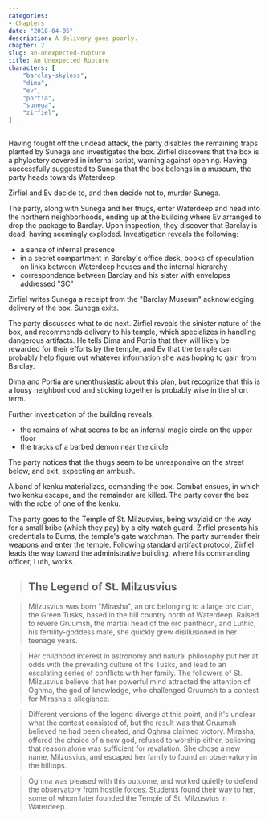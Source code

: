 ```yaml
---
categories:
- Chapters
date: "2018-04-05"
description: A delivery goes poorly.
chapter: 2
slug: an-unexpected-rupture
title: An Unexpected Rupture
characters: [
    "barclay-skyless",
    "dima",
    "ev",
    "portia",
    "sunega",
    "zirfiel",
]
---
```


Having fought off the undead attack, the party disables the remaining traps planted by Sunega and investigates the box. Zirfiel discovers that the box is a phylactery covered in infernal script, warning against opening. Having successfully suggested to Sunega that the box belongs in a museum, the party heads towards Waterdeep.

Zirfiel and Ev decide to, and then decide not to, murder Sunega.

The party, along with Sunega and her thugs, enter Waterdeep and head into the northern neighborhoods, ending up at the building where Ev arranged to drop the package to Barclay. Upon inspection, they discover that Barclay is dead, having seemingly exploded. Investigation reveals the following:

* a sense of infernal presence
* in a secret compartment in Barclay's office desk, books of speculation on links between Waterdeep houses and the internal hierarchy
* correspondence between Barclay and his sister with envelopes addressed "SC"

Zirfiel writes Sunega a receipt from the "Barclay Museum" acknowledging delivery of the box. Sunega exits.

The party discusses what to do next. Zirfiel reveals the sinister nature of the box, and recommends delivery to his temple, which specializes in handling dangerous artifacts. He tells Dima and Portia that they will likely be rewarded for their efforts by the temple, and Ev that the temple can probably help figure out whatever information she was hoping to gain from Barclay.

Dima and Portia are unenthusiastic about this plan, but recognize that this is a lousy neighborhood and sticking together is probably wise in the short term.

Further investigation of the building reveals:

* the remains of what seems to be an infernal magic circle on the upper floor
* the tracks of a barbed demon near the circle

The party notices that the thugs seem to be unresponsive on the street below, and exit, expecting an ambush.

A band of kenku materializes, demanding the box. Combat ensues, in which two kenku escape, and the remainder are killed. The party cover the box with the robe of one of the kenku.

The party goes to the Temple of St. Milzusvius, being waylaid on the way for a small bribe (which they pay) by a city watch guard. Zirfiel presents his credentials to Burns, the temple's gate watchman. The party surrender their weapons and enter the temple. Following standard artifact protocol, Zirfiel leads the way toward the administrative building, where his commanding officer, Luth, works.

> ## The Legend of St. Milzusvius

> Milzusvius was born "Mirasha", an orc belonging to a large orc clan, the Green Tusks, based in the hill country north of Waterdeep. Raised to revere Gruumsh, the martial head of the orc pantheon, and Luthic, his fertility-goddess mate, she quickly grew disillusioned in her teenage years.

> Her childhood interest in astronomy and natural philosophy put her at odds with the prevailing culture of the Tusks, and lead to an escalating series of conflicts with her family. The followers of St. Milzusvius believe that her powerful mind attracted the attention of Oghma, the god of knowledge, who challenged Gruumsh to a contest for Mirasha's allegiance.

> Different versions of the legend diverge at this point, and it's unclear what the contest consisted of, but the result was that Gruumsh believed he had been cheated, and Oghma claimed victory. Mirasha, offered the choice of a new god, refused to worship either, believing that reason alone was sufficient for revalation. She chose a new name, Milzusvius, and escaped her family to found an observatory in the hilltops.

> Oghma was pleased with this outcome, and worked quietly to defend the observatory from hostile forces. Students found their way to her, some of whom later founded the Temple of St. Milzusvius in Waterdeep.